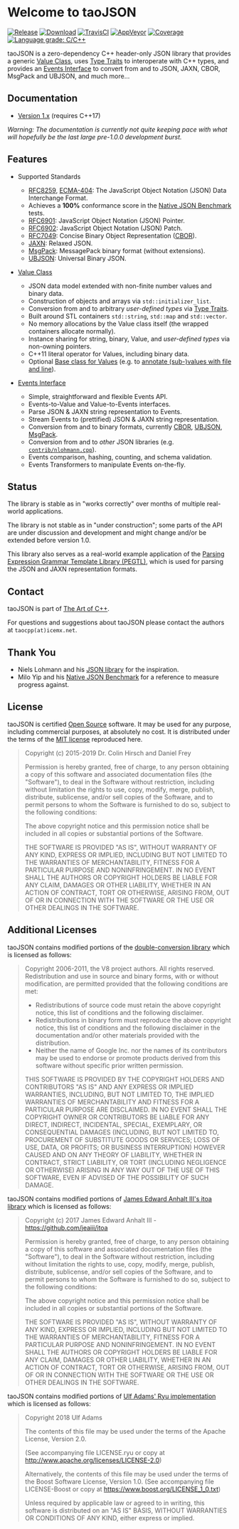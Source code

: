 # Welcome to taoJSON

[![Release](https://img.shields.io/github/release/taocpp/json.svg)](https://github.com/taocpp/json/releases/latest)
[![Download](https://api.bintray.com/packages/taocpp/public-conan/json%3Ataocpp/images/download.svg)](https://bintray.com/taocpp/public-conan/json%3Ataocpp/_latestVersion)
[![TravisCI](https://travis-ci.org/taocpp/json.svg)](https://travis-ci.org/taocpp/json)
[![AppVeyor](https://ci.appveyor.com/api/projects/status/github/taocpp/json?svg=true)](https://ci.appveyor.com/project/taocpp/json)
[![Coverage](https://img.shields.io/coveralls/taocpp/json.svg)](https://coveralls.io/github/taocpp/json)
[![Language grade: C/C++](https://img.shields.io/lgtm/grade/cpp/g/taocpp/json.svg)](https://lgtm.com/projects/g/taocpp/json/context:cpp)

taoJSON is a zero-dependency C++ header-only JSON library that provides a generic [Value Class](doc/Value-Class.md), uses [Type Traits](doc/Type-Traits.md) to interoperate with C++ types, and provides an [Events Interface](doc/Events-Interface.md) to convert from and to JSON, JAXN, CBOR, MsgPack and UBJSON, and much more...

## Documentation

* [Version 1.x](doc/README.md) (requires C++17)

*Warning: The documentation is currently not quite keeping pace with what will hopefully be the last large pre-1.0.0 development burst.*

## Features

* Supported Standards

  * [RFC8259], [ECMA-404]: The JavaScript Object Notation (JSON) Data Interchange Format.
  * Achieves a **100%** conformance score in the [Native JSON Benchmark] tests.
  * [RFC6901]: JavaScript Object Notation (JSON) Pointer.
  * [RFC6902]: JavaScript Object Notation (JSON) Patch.
  * [RFC7049]: Concise Binary Object Representation ([CBOR]).
  * [JAXN]: Relaxed JSON.
  * [MsgPack]: MessagePack binary format (without extensions).
  * [UBJSON]: Universal Binary JSON.

* [Value Class](doc/Value-Class.md)

  * JSON data model extended with non-finite number values and binary data.
  * Construction of objects and arrays via `std::initializer_list`.
  * Conversion from and to arbitrary *user-defined types* via [Type Traits](doc/Type-Traits.md).
  * Built around STL containers `std::string`, `std::map` and `std::vector`.
  * No memory allocations by the Value class itself (the wrapped containers allocate normally).
  * Instance sharing for string, binary, Value, and *user-defined types* via non-owning pointers.
  * C++11 literal operator for Values, including binary data.
  * Optional [Base class for Values](doc/Advanced-Use-Cases.md#custom-base-class-for-values) (e.g. to [annotate (sub-)values with file and line](doc/Advanced-Use-Cases.md#annotate-with-filename-and-line-number)).

* [Events Interface](doc/Events-Interface.md)

  * Simple, straightforward and flexible Events API.
  * Events-to-Value and Value-to-Events interfaces.
  * Parse JSON & JAXN string representation to Events.
  * Stream Events to (prettified) JSON & JAXN string representation.
  * Conversion from and to binary formats, currently [CBOR], [UBJSON], [MsgPack].
  * Conversion from and to *other* JSON libraries (e.g. [`contrib/nlohmann.cpp`](contrib/nlohmann.cpp)).
  * Events comparison, hashing, counting, and schema validation.
  * Events Transformers to manipulate Events on-the-fly.

## Status

The library is stable as in "works correctly" over months of multiple real-world applications.

The library is not stable as in "under construction"; some parts of the API are under discussion and development and might change and/or be extended before version 1.0.

This library also serves as a real-world example application of the [Parsing Expression Grammar Template Library (PEGTL)], which is used for parsing the JSON and JAXN representation formats.

## Contact

taoJSON is part of [The Art of C++](https://taocpp.github.io/).

For questions and suggestions about taoJSON please contact the authors at `taocpp(at)icemx.net`.

## Thank You

* Niels Lohmann and his [JSON library](https://github.com/nlohmann/json) for the inspiration.
* Milo Yip and his [Native JSON Benchmark] for a reference to measure progress against.

## License

taoJSON is certified [Open Source] software.
It may be used for any purpose, including commercial purposes, at absolutely no cost.
It is distributed under the terms of the [MIT license] reproduced here.

> Copyright (c) 2015-2019 Dr. Colin Hirsch and Daniel Frey
>
> Permission is hereby granted, free of charge, to any person obtaining a copy of this software and associated documentation files (the "Software"), to deal in the Software without restriction, including without limitation the rights to use, copy, modify, merge, publish, distribute, sublicense, and/or sell copies of the Software, and to permit persons to whom the Software is furnished to do so, subject to the following conditions:
>
> The above copyright notice and this permission notice shall be included in all copies or substantial portions of the Software.
>
> THE SOFTWARE IS PROVIDED "AS IS", WITHOUT WARRANTY OF ANY KIND, EXPRESS OR IMPLIED, INCLUDING BUT NOT LIMITED TO THE WARRANTIES OF MERCHANTABILITY, FITNESS FOR A PARTICULAR PURPOSE AND NONINFRINGEMENT. IN NO EVENT SHALL THE AUTHORS OR COPYRIGHT HOLDERS BE LIABLE FOR ANY CLAIM, DAMAGES OR OTHER LIABILITY, WHETHER IN AN ACTION OF CONTRACT, TORT OR OTHERWISE, ARISING FROM, OUT OF OR IN CONNECTION WITH THE SOFTWARE OR THE USE OR OTHER DEALINGS IN THE SOFTWARE.

## Additional Licenses

taoJSON contains modified portions of the [double-conversion library](https://github.com/google/double-conversion) which is licensed as follows:

> Copyright 2006-2011, the V8 project authors. All rights reserved. Redistribution and use in source and binary forms, with or without modification, are permitted provided that the following conditions are met:
>
> * Redistributions of source code must retain the above copyright notice, this list of conditions and the following disclaimer.
> * Redistributions in binary form must reproduce the above copyright notice, this list of conditions and the following disclaimer in the documentation and/or other materials provided with the distribution.
> * Neither the name of Google Inc. nor the names of its contributors may be used to endorse or promote products derived from this software without specific prior written permission.
>
> THIS SOFTWARE IS PROVIDED BY THE COPYRIGHT HOLDERS AND CONTRIBUTORS "AS IS" AND ANY EXPRESS OR IMPLIED WARRANTIES, INCLUDING, BUT NOT LIMITED TO, THE IMPLIED WARRANTIES OF MERCHANTABILITY AND FITNESS FOR A PARTICULAR PURPOSE ARE DISCLAIMED. IN NO EVENT SHALL THE COPYRIGHT OWNER OR CONTRIBUTORS BE LIABLE FOR ANY DIRECT, INDIRECT, INCIDENTAL, SPECIAL, EXEMPLARY, OR CONSEQUENTIAL DAMAGES (INCLUDING, BUT NOT LIMITED TO, PROCUREMENT OF SUBSTITUTE GOODS OR SERVICES; LOSS OF USE, DATA, OR PROFITS; OR BUSINESS INTERRUPTION) HOWEVER CAUSED AND ON ANY THEORY OF LIABILITY, WHETHER IN CONTRACT, STRICT LIABILITY, OR TORT (INCLUDING NEGLIGENCE OR OTHERWISE) ARISING IN ANY WAY OUT OF THE USE OF THIS SOFTWARE, EVEN IF ADVISED OF THE POSSIBILITY OF SUCH DAMAGE.

taoJSON contains modified portions of [James Edward Anhalt III's itoa library](https://github.com/jeaiii/itoa) which is licensed as follows:

> Copyright (c) 2017 James Edward Anhalt III - https://github.com/jeaiii/itoa
>
> Permission is hereby granted, free of charge, to any person obtaining a copy
> of this software and associated documentation files (the "Software"), to deal
> in the Software without restriction, including without limitation the rights
> to use, copy, modify, merge, publish, distribute, sublicense, and/or sell
> copies of the Software, and to permit persons to whom the Software is
> furnished to do so, subject to the following conditions:
>
> The above copyright notice and this permission notice shall be included in all
> copies or substantial portions of the Software.
>
> THE SOFTWARE IS PROVIDED "AS IS", WITHOUT WARRANTY OF ANY KIND, EXPRESS OR
> IMPLIED, INCLUDING BUT NOT LIMITED TO THE WARRANTIES OF MERCHANTABILITY,
> FITNESS FOR A PARTICULAR PURPOSE AND NONINFRINGEMENT. IN NO EVENT SHALL THE
> AUTHORS OR COPYRIGHT HOLDERS BE LIABLE FOR ANY CLAIM, DAMAGES OR OTHER
> LIABILITY, WHETHER IN AN ACTION OF CONTRACT, TORT OR OTHERWISE, ARISING FROM,
> OUT OF OR IN CONNECTION WITH THE SOFTWARE OR THE USE OR OTHER DEALINGS IN THE
> SOFTWARE.

taoJSON contains modified portions of [Ulf Adams' Ryu implementation](https://github.com/ulfjack/ryu) which is licensed as follows:

> Copyright 2018 Ulf Adams
>
> The contents of this file may be used under the terms of the Apache License, Version 2.0.
>
>    (See accompanying file LICENSE.ryu or copy at
>     http://www.apache.org/licenses/LICENSE-2.0)
>
> Alternatively, the contents of this file may be used under the terms of the Boost Software License, Version 1.0.
>    (See accompanying file LICENSE-Boost or copy at
>     https://www.boost.org/LICENSE_1_0.txt)
>
> Unless required by applicable law or agreed to in writing, this software is distributed on an "AS IS" BASIS, WITHOUT WARRANTIES OR CONDITIONS OF ANY KIND, either express or implied.

[CBOR]: http://cbor.io
[ECMA-404]: http://www.ecma-international.org/publications/standards/Ecma-404.htm
[JAXN]: https://github.com/stand-art/jaxn
[JSON Reference]: https://tools.ietf.org/html/draft-pbryan-zyp-json-ref-03
[JSON Schema]: http://json-schema.org/documentation.html
[MsgPack]: http://msgpack.org
[MIT license]: http://www.opensource.org/licenses/mit-license.html
[Native JSON Benchmark]: https://github.com/miloyip/nativejson-benchmark
[Open Source]: http://www.opensource.org/docs/definition.html
[Parsing Expression Grammar Template Library (PEGTL)]: https://github.com/taocpp/PEGTL
[RFC6901]: https://tools.ietf.org/html/rfc6901
[RFC6902]: https://tools.ietf.org/html/rfc6902
[RFC7049]: https://tools.ietf.org/html/rfc7049
[RFC8259]: https://tools.ietf.org/html/rfc8259
[UBJSON]: http://ubjson.org
